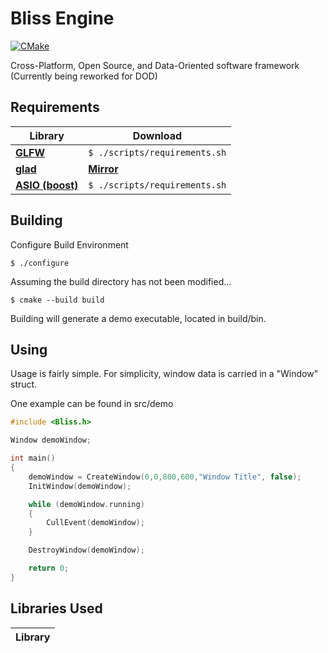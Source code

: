 # Bliss Engine
[![CMake](https://github.com/EinKara/Bliss/actions/workflows/cmake.yml/badge.svg)](https://github.com/EinKara/Bliss/actions/workflows/cmake.yml)

Cross-Platform, Open Source, and Data-Oriented software framework (Currently being reworked for DOD)

## Requirements

| Library                                           | Download                                  |
| ------------------------------------------------- | ----------------------------------------- |
| **[GLFW](https://www.glfw.org/)**                 | ```$ ./scripts/requirements.sh```         |
| **[glad](https://glad.dav1d.de/)**                | **[Mirror](https://glad.dav1d.de/)**      |
| **[ASIO (boost)](https://think-async.com/Asio/)** | ```$ ./scripts/requirements.sh```         |

## Building

Configure Build Environment

```console
$ ./configure
```

Assuming the build directory has not been modified...

```console
$ cmake --build build
```

Building will generate a demo executable, located in build/bin.

## Using

Usage is fairly simple. For simplicity, window data is carried in a "Window" struct.

One example can be found in src/demo

```cpp
#include <Bliss.h>

Window demoWindow;

int main()
{
	demoWindow = CreateWindow(0,0,800,600,"Window Title", false);
	InitWindow(demoWindow);

	while (demoWindow.running) 
	{
		CullEvent(demoWindow);
	}

	DestroyWindow(demoWindow);

	return 0;
}
```

## Libraries Used

| Library |
| ------- |